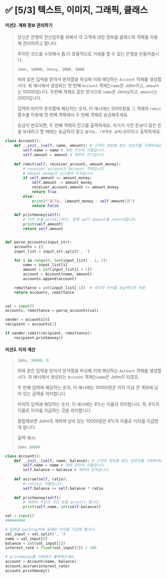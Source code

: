 # ✅ [5/3] 텍스트, 이미지, 그래픽, 클래스





#### 미션2. 계좌 정보 관리하기

> 당신은 은행의 전산업무를 위해서 각 고객에 대한 정보를 클래스와 객체를 이용해 관리하려고 합니다.
>
> 주어진 코드를 수정해서 좀 더 효율적으로 거래를 할 수 있는 은행을 만들어봅시다.
>
> ```
> John, 10000, Jenny, 2000, 5000
> ```
>
>  위와 같은 입력을 받아서 문자열을 파싱해 이에 해당하는 `Account` 객체를 생성합시다. 위 예시에서 생성되는 첫 번째 `Account` 객체는`name`은 John이고, `amount`는 10000입니다. 두번째 객체도 같은 방식으로 `name`은 Jenny이고, `amount`는 2000입니다.
>
> 입력의 마지막 문자열에 해당하는 숫자, 이 예시에는 5000원을 그 객체의 `remit`함수를 이용해 첫 번째 객체에서 두 번째 객체로 송금해주세요.
>
> 송금이 완료되면, 두 번째 객체의 잔고를 출력하세요. 자기가 가진 돈보다 많은 돈을 보내려고 할 때에는 송금하지 말고 `불가능, (부족한 금액)원`이라고 출력하세요.

```python
class Account():
    def __init__(self, name, amount): # 고객의 정보를 받는 생성자를 구현하세요.
        self.name = name # 계좌 주인의 이름입니다.
        self.amount = amount # 계좌의 잔고입니다.
    
    def remit(self, receiver_account, amount_money):
        # receiver_account는 Account 객체입니다.
        # amount_money은 int형의 숫자입니다.
        if self.amount >= amount_money:
            self.amount -= amount_money
            receiver_account.amount += amount_money
            return True
        else:
            print(f"불가능, {amount_money - self.amount}원")
            return False
    
    def printmoney(self):
        # 가진 돈을 print()하고, 현재 self.amount를 return합니다.
        print(self.amount)
        return self.amount


def parse_accounts(input_str):
    accounts = []
    input_list = input_str.split(', ')

    for i in range(0, len(input_list) - 1, 2):
        name = input_list[i]
        amount = int(input_list[i + 1])
        account = Account(name, amount)
        accounts.append(account)

    remittance = int(input_list[-1])  # 마지막 숫자를 송금액으로 저장
    return accounts, remittance

    
val = input()
accounts, remittance = parse_accounts(val)

sender = accounts[0]
recipient = accounts[1]

if sender.remit(recipient, remittance):
    recipient.printmoney()
```



#### 미션3. 이자 계산

> ```python
> John, 10000, 8
> ```
>
> 위와 같은 입력을 받아서 문자열을 파싱해 이에 해당하는 `Account` 객체를 생성합시다. 위 예시에서 생성되는 `Account` 객체는`name`은 John이 되겠죠.
>
> 두 번째 입력에 해당하는 숫자, 이 예시에는 10000원은 이자 지급 전 계좌에 남아 있는 금액을 의미합니다.
>
> 마지막 입력에 해당하는 숫자, 이 예시에는 8%는 이율의 의미합니다. 즉, 8%의 이율로 이자를 지급하는 것을 의미합니다.
>
> 종합해보면 John의 계좌에 남아 있는 10000원은 8%의 이율로 이자를 지급받게 됩니다.
>
> 출력 예시: 
>
> ```python
> John 10800
> ```

```python
class Account():
    def __init__(self, name, balance): # 고객의 정보를 받는 생성자를 구현하세요.
        self.name = name # 계좌 주인의 이름입니다.
        self.balance = balance # 계좌의 잔액입니다.
    
    def accrue(self, ratio):
        # ratio는 이율입니다.
        self.balance += self.balance * ratio
    
    def printmoney(self):
        # 계좌의 주인과 가진 돈을 print() 합니다.
        print(self.name, int(self.balance))

val = input()
#########

# 입력을 parsing하여 실제로 이자를 지급해 봅시다.
val_input = val.split(', ')
name = val_input[0]
balance = int(val_input[1])
interest_rate = float(val_input[2]) / 100

# printmoney를 사용해서 출력해주세요.
account = Account(name, balance)
account.accrue(interest_rate)
account.printmoney()
```


